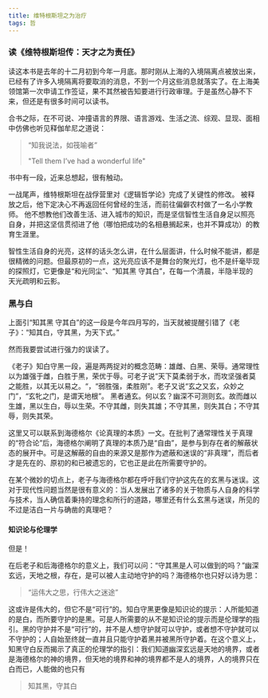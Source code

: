 ```yaml
---
title: 维特根斯坦之为治疗
tags: 哲
---
```


### 读《维特根斯坦传：天才之为责任》<!--more-->

读这本书是去年的十二月初到今年一月底。那时刚从上海的入境隔离点被放出来，已经有了许多入境隔离将要取消的消息，不到一个月这些消息就落实了。在上海美领馆第一次申请工作签证，果不其然被告知要进行行政审理。于是虽然心静不下来，但还是有很多时间可以读书。

合书之际，在不可说、冲撞语言的界限、语言游戏、生活之流、综观、显现、面相中仿佛也听见释伽牟尼之道说：
> “知我说法，如筏喻者”
>
> "Tell them I’ve had a wonderful life"

书中有一段，近来总想起，很有触动。

一战尾声，维特根斯坦在战俘营里对《逻辑哲学论》完成了关键性的修改。
被释放之后，他下定决心不再返回任何曾经的生活，而前往偏僻农村做了一名小学教师。
他不想教他们改善生活、进入城市的知识，而是坚信智性生活自身足以照亮自身，并把这坚信贯彻进了他（哪怕把成功的名相悬搁起来，也并不算成功）的教育生涯里。

智性生活自身的光亮，这样的话头怎么讲，在什么层面讲，什么时候不能讲，都是很精微的问题。但最原初的一点，这光亮应该不是舞台的聚光灯，也不是纤毫毕现的探照灯，它更像是“和光同尘”、“知其黑 守其白”，在每一个清晨，半隐半现的天光疏明和云影。

### 黑与白

上面引“知其黑 守其白”的这一段是今年四月写的，当天就被提醒引错了《老子》：“知其白，守其黑，为天下式。”

然而我要尝试进行强力的误读了。

《老子》知白守黑一段，遍是两两捉对的概念范畴：雄雌、白黑、荣辱。通常理性以为雄强于雌，白胜于黑，荣优于辱。可老子说”天下莫柔弱于水，而攻坚强者莫之能胜，以其无以易之。“，“弱胜强，柔胜刚”。老子又说“玄之又玄，众妙之门”，“玄牝之门，是谓天地根”。
黑者通玄。何以玄？幽深不可测则玄。故而雌以生雄，黑以生白，辱以生荣。不守其雌，则失其雄；不守其黑，则失其白；不守其辱，则失其荣。

这里又可以联系到海德格尔《论真理的本质》一文。在批判了通常理性关于真理的“符合论”后，海德格尔阐明了真理的本质乃是“自由”，是参与到存在者的解蔽状态的展开中。可是这解蔽的自由的来源又是那作为遮蔽和迷误的“非真理”，而后者才是先在的、原初的和已被遗忘的，它也正是此在所需要守护的。

在某个微妙的切点上，老子与海德格尔都在呼吁我们守护这先在的玄黑与迷误。这对于现代性问题当然是很有意义的：当人发展出了诸多的关于物质与人自身的科学与技术，当人确信着秉持的理念和所行的道路，哪里还有什么玄黑与迷误，所见的不过是洁白一片与确凿的真理吧？

#### 知识论与伦理学

但是！

在后老子和后海德格尔的意义上，我们可以问：“守其黑是人可以做到的吗？”幽深玄远，天地之根，存在，是可以被人主动地守护的吗？海德格尔也只好以诗为思：

> “运伟大之思，行伟大之迷途”

这或许是伟大的，但它不是“可行”的。知白守黑更像是知识论的提示：人所能知道的是白，而所要守护的是黑。可是人所需要的从不是知识论的提示而是伦理学的指引。黑的守护并不是“可行”的，并不是人想守护就可以守护，或者想不守护就可以不守护的；人自始至终就一直并且只能守护着黑并被黑所守护着。在这个意义上，知黑守白反而揭示了真正的伦理学的指引：我们知道幽深玄远是天地的境界，或者是海德格尔的神的境界，但天地的境界和神的境界都不是人的境界，人的境界只在白而已，人能做的也只有

> 知其黑，守其白
